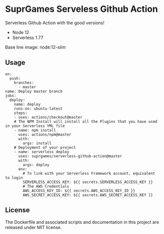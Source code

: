 # SuprGames Serveless Github Action
Serverless Github Action with the good versions!

* Node 12
* Serverless 1.77

Base line image: node:12-slim


## Usage

```
on:
  push:
    branches:
      - master
name: Deploy master branch
jobs:
  deploy:
    name: deploy
    runs-on: ubuntu-latest
    steps:
    - uses: actions/checkout@master
    # The NPM Install will install all the Plugins that you have used in your Serverless YML file
    - name: npm install
      uses: actions/npm@master
      with:
        args: install
    # Deployment of your project
    - name: serverless deploy
      uses: suprgames/serverless-github-action@master
      with:
        args: deploy
      env:
        # To link with your Serverless Framework account, equivalent to login
        SERVERLESS_ACCESS_KEY: ${{ secrets.SERVERLESS_ACCESS_KEY }}
        # The AWS Credentials
        AWS_ACCESS_KEY_ID: ${{ secrets.AWS_ACCESS_KEY_ID }}
        AWS_SECRET_ACCESS_KEY: ${{ secrets.AWS_SECRET_ACCESS_KEY }}
```

## License

The Dockerfile and associated scripts and documentation in this project are released under MIT license.
